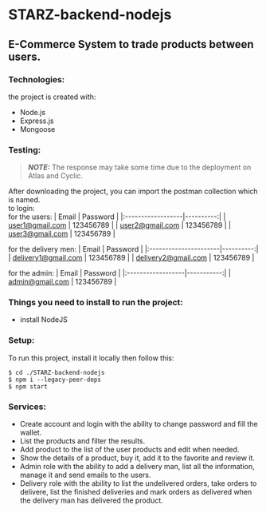 # STARZ-backend-nodejs

## E-Commerce System to trade products between users.

### Technologies:
the project is created with: 
* Node.js
* Express.js
* Mongoose

### Testing: 

> **_NOTE:_**  The response may take some time due to the deployment on Atlas and Cyclic.

After downloading the project, you can import the postman collection which is named.<br>
to login:<br> 
for the users: 
| Email             | Password  |
|:------------------|----------:|
| user1@gmail.com   | 123456789 |
| user2@gmail.com   | 123456789 |
| user3@gmail.com   | 123456789 | 

for the delivery men: 
| Email                 | Password  |
|:----------------------|----------:|
| delivery1@gmail.com   | 123456789 |
| delivery2@gmail.com   | 123456789 |

for the admin: 
| Email             |  Password  |
|:------------------|-----------:|
| admin@gmail.com   | 123456789  |



### Things you need to install to run the project:
* install NodeJS

### Setup:
To run this project, install it locally then follow this: 
~~~
$ cd ./STARZ-backend-nodejs
$ npm i --legacy-peer-deps
$ npm start
~~~

### Services:
* Create account and login with the ability to change password and fill the wallet.
* List the products and filter the results.
* Add product to the list of the user products and edit when needed.
* Show the details of a product, buy it, add it to the favorite and review it.
* Admin role with the ability to add a delivery man, list all the information, manage it and send emails to the users.
* Delivery role with the ability to list the undelivered orders, take orders to delivere, list the finished deliveries
  and mark orders as delivered when the delivery man has delivered the product.
